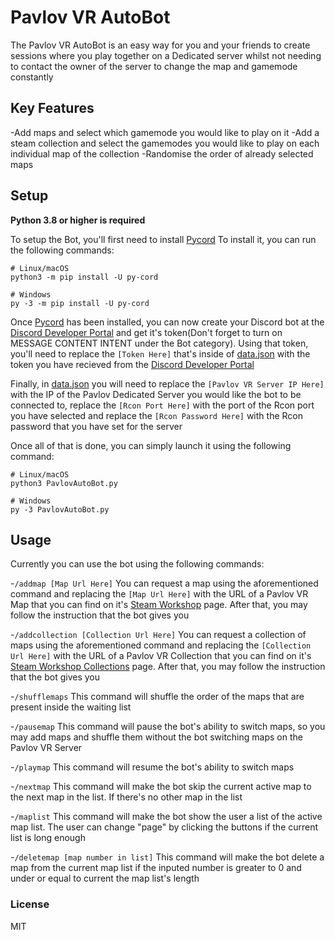 # Pavlov VR AutoBot

The Pavlov VR AutoBot is an easy way for you and your friends to create sessions where you play together on a Dedicated server whilst not needing to contact the owner of the server to change the map and gamemode constantly

## Key Features

-Add maps and select which gamemode you would like to play on it
-Add a steam collection and select the gamemodes you would like to play on each individual map of the collection
-Randomise the order of already selected maps

## Setup

**Python 3.8 or higher is required**

To setup the Bot, you'll first need to install [Pycord](https://docs.pycord.dev/en/master/index.html)
To install it, you can run the following commands:
```
# Linux/macOS
python3 -m pip install -U py-cord

# Windows
py -3 -m pip install -U py-cord
```

Once [Pycord](https://docs.pycord.dev/en/master/index.html) has been installed, you can now create your Discord bot at the [Discord Developer Portal](https://discord.com/developers/applications) and get it's token(Don't forget to turn on MESSAGE CONTENT INTENT under the Bot category). Using that token, you'll need to replace the ```[Token Here]``` that's inside of [data.json](data.json) with the token you have recieved from the [Discord Developer Portal](https://discord.com/developers/applications)

Finally, in [data.json](data.json) you will need to replace the ```[Pavlov VR Server IP Here]``` with the IP of the Pavlov Dedicated Server you would like the bot to be connected to, replace the ```[Rcon Port Here]``` with the port of the Rcon port you have selected and replace the ```[Rcon Password Here]``` with the Rcon password that you have set for the server

Once all of that is done, you can simply launch it using the following command:
```
# Linux/macOS
python3 PavlovAutoBot.py

# Windows
py -3 PavlovAutoBot.py
```

## Usage

Currently you can use the bot using the following commands:

-```/addmap [Map Url Here]```
You can request a map using the aforementioned command and replacing the ```[Map Url Here]``` with the URL of a Pavlov VR Map that you can find on it's [Steam Workshop](https://steamcommunity.com/app/555160/workshop/) page. After that, you may follow the instruction that the bot gives you

-```/addcollection [Collection Url Here]```
You can request a collection of maps using the aforementioned command and replacing the ```[Collection Url Here]``` with the URL of a Pavlov VR Collection that you can find on it's [Steam Workshop Collections](https://steamcommunity.com/workshop/browse/?appid=555160&browsesort=trend&section=collections) page. After that, you may follow the instruction that the bot gives you

-```/shufflemaps```
This command will shuffle the order of the maps that are present inside the waiting list

-```/pausemap```
This command will pause the bot's ability to switch maps, so you may add maps and shuffle them without the bot switching maps on the Pavlov VR Server

-```/playmap```
This command will resume the bot's ability to switch maps

-```/nextmap```
This command will make the bot skip the current active map to the next map in the list. If there's no other map in the list

-```/maplist```
This command will make the bot show the user a list of the active map list. The user can change "page" by clicking the buttons if the current list is long enough

-```/deletemap [map number in list]```
This command will make the bot delete a map from the current map list if the inputed number is greater to 0 and under or equal to current the map list's length

### License

MIT
